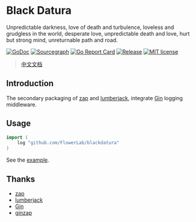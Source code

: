 # Black Datura

Unpredictable darkness, love of death and turbulence, loveless and grudgless in the world, desperate love, unpredictable death and love, hurt but strong mind, unreturnable path and road.

[![GoDoc](https://pkg.go.dev/badge/pkg.go.dev/github.com/FlowerLab/blackdatura)](https://pkg.go.dev/pkg.go.dev/github.com/FlowerLab/blackdatura)
[![Sourcegraph](https://sourcegraph.com/github.com/FlowerLab/blackdatura/-/badge.svg)](https://sourcegraph.com/github.com/FlowerLab/blackdatura?badge)
[![Go Report Card](https://goreportcard.com/badge/github.com/FlowerLab/blackdatura)](https://goreportcard.com/report/github.com/FlowerLab/blackdatura)
[![Release](https://img.shields.io/github/v/release/FlowerLab/blackdatura.svg)](https://github.com/FlowerLab/blackdatura/releases)
[![MIT license](https://img.shields.io/badge/license-MIT-brightgreen.svg)](https://opensource.org/licenses/MIT)


> [中文文档](README_zh.md)

## Introduction

The secondary packaging of [zap][1] and [lumberjack][2], integrate [Gin][3] logging middleware.


## Usage

```go
import (
	log "github.com/FlowerLab/blackdatura"
)
```

See the [example](example/main.go).


## Thanks
- [zap][1]
- [lumberjack][2]
- [Gin][3]
- [ginzap][4]


[1]:https://github.com/uber-go/zap
[2]:https://github.com/natefinch/lumberjack
[3]:https://github.com/gin-gonic/gin
[4]:https://github.com/gin-contrib/zap
